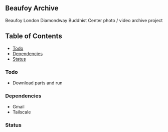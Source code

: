 ## Beaufoy Archive
Beaufoy London Diamondway  Buddhist Center photo / video archive project

## Table of Contents
- [Todo](#todo)
- [Dependencies](#dependencies)
- [Status](#setup)

### Todo
* Download parts and run


### Dependencies
* Gmail
* Tailscale

### Status



